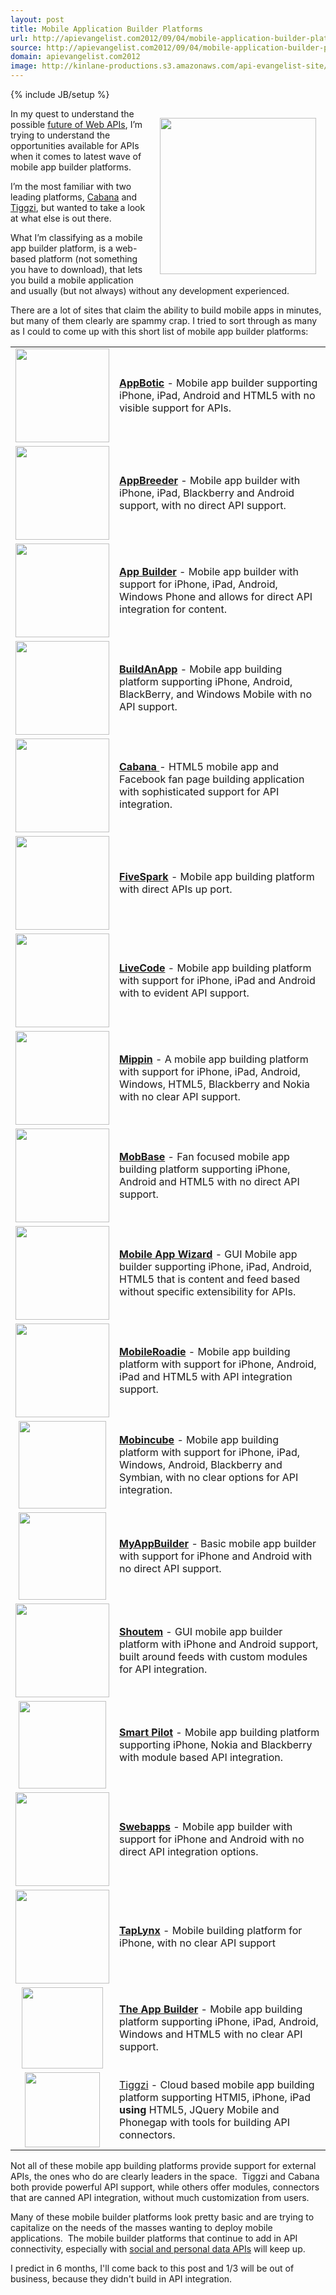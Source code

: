 ```yaml
---
layout: post
title: Mobile Application Builder Platforms
url: http://apievangelist.com2012/09/04/mobile-application-builder-platforms/
source: http://apievangelist.com2012/09/04/mobile-application-builder-platforms/
domain: apievangelist.com2012
image: http://kinlane-productions.s3.amazonaws.com/api-evangelist-site/blog/ipad-iphone-android-mobile.png
---
```

{% include JB/setup %}
<p><img style="padding: 15px;" src="https://s3.amazonaws.com/kinlane-productions/api-evangelist/mobile-builder-platforms/ipad-iphone-android-mobile.png" alt="" width="250" align="right" /></p>
<p>In my quest to understand the possible <a title="future of web APIs" href="http://apievangelist.com/2012/07/27/what-is-the-future-of-web-apis/">future of Web APIs</a>, I&rsquo;m trying to understand the opportunities available for APIs when it comes to latest wave of mobile app builder platforms.</p>
<p>I&rsquo;m the most familiar with two leading platforms, <a title="CabanaApps" href="http://www.cabanaapp.com/">Cabana</a>&nbsp;and <a title="Tiggzi" href="http://www.tiggzi.com">Tiggzi</a>, but wanted to take a look at what else is out there.</p>
<p>What I&rsquo;m classifying as a mobile app builder platform, is a web-based platform (not something you have to download), that lets you build a mobile application and usually (but not always) without any development experienced.</p>
<p>There are a lot of sites that claim the ability to build mobile apps in minutes, but many of them clearly are spammy crap.  I tried to sort through as many as I could to come up with this short list of mobile app builder platforms:</p>
<table cellspacing="5" cellpadding="5" width="95%">
<tbody>
<tr>
<td width="150" align="center"><a href="http://www.appbotic.com/" target="_blank"><img src="https://s3.amazonaws.com/kinlane-productions/api-evangelist/mobile-builder-platforms/appbotic-logo.png" alt="" width="150" /></a></td>
<td><strong><a href="http://www.appbotic.com/" target="_blank">AppBotic</a></strong> - Mobile app builder supporting iPhone, iPad, Android and HTML5 with no visible support for APIs.</td>
</tr>
<tr>
<td width="150" align="center"><a title="AppBreeder" href="http://www.appbreeder.com/" target="_blank"><img src="https://s3.amazonaws.com/kinlane-productions/api-evangelist/mobile-builder-platforms/AppBreeder-logo.png" alt="" width="150" /></a></td>
<td><strong><a title="AppBreeder" href="http://www.appbreeder.com/" target="_blank">AppBreeder</a></strong> - Mobile app builder with iPhone, iPad, Blackberry and Android support, with no direct API support.</td>
</tr>
<tr>
<td width="150" align="center"><a title="App Builder" href="http://www.apps-builder.com/en/home" target="_blank"><img src="https://s3.amazonaws.com/kinlane-productions/api-evangelist/mobile-builder-platforms/Apps-Builder-Logo.png" alt="" width="150" /></a></td>
<td><strong><a title="App Builder" href="http://www.apps-builder.com/en/home" target="_blank">App Builder</a></strong> - Mobile app builder with support for iPhone, iPad, Android, Windows Phone and allows for direct API integration for content.</td>
</tr>
<tr>
<td width="150" align="center"><a title="BuildAnApp" href="http://www.buildanapp.com/" target="_blank"><img src="https://s3.amazonaws.com/kinlane-productions/api-evangelist/mobile-builder-platforms/BuildAnApp-Logo.png" alt="" width="150" /></a></td>
<td><strong><a title="BuildAnApp" href="http://www.buildanapp.com/" target="_blank">BuildAnApp</a></strong> - Mobile app building platform supporting iPhone, Android, BlackBerry, and Windows Mobile with no API support.</td>
</tr>
<tr>
<td width="150" align="center"><a title="Cabana" href="http://www.cabanaapp.com/" target="_blank"><img src="https://s3.amazonaws.com/kinlane-productions/api-evangelist/mobile-builder-platforms/Cabana-Logo.png" alt="" width="150" /></a></td>
<td><strong><a title="Cabana" href="http://www.fivespark.com/" target="_blank"> Cabana </a></strong> - HTML5 mobile app and Facebook fan page building application with sophisticated support for API integration.</td>
</tr>
<tr>
<td width="150" align="center"><a title="FiveSpark" href="http://www.fivespark.com/" target="_blank"><img src="https://s3.amazonaws.com/kinlane-productions/api-evangelist/mobile-builder-platforms/FiveSpark-Logo.png" alt="" width="150" /></a></td>
<td><strong><a title="FiveSpark" href="http://www.fivespark.com/" target="_blank">FiveSpark</a></strong> - Mobile app building platform with direct APIs up port.</td>
</tr>
<tr>
<td width="150" align="center"><a title="LiveCode" href="http://www.runrev.com/products/Overview/" target="_blank"> <img src="https://s3.amazonaws.com/kinlane-productions/api-evangelist/mobile-builder-platforms/RunRev-LiveCode.png" alt="" width="150" /></a></td>
<td><strong><a title="LiveCode" href="http://www.runrev.com/products/Overview/" target="_blank">LiveCode</a></strong> - Mobile app building platform with support for iPhone, iPad and Android with to evident API support.</td>
</tr>
<tr>
<td width="150" align="center"><a title="Mippin" href="http://mippin.com/web/" target="_blank"><img src="https://s3.amazonaws.com/kinlane-productions/api-evangelist/mobile-builder-platforms/Mippin-Logo.png" alt="" width="150" /></a></td>
<td><strong><a title="Mippin" href="http://mippin.com/web/" target="_blank">Mippin</a></strong> - A mobile app building platform with support for iPhone, iPad, Android, Windows, HTML5, Blackberry and Nokia with no clear API support.</td>
</tr>
<tr>
<td width="150" align="center"><a title="MobBase" href="http://www.mobbase.com/" target="_blank"><img src="https://s3.amazonaws.com/kinlane-productions/api-evangelist/mobile-builder-platforms/MobBase-Logo.png" alt="" width="150" /></a></td>
<td><strong><a title="MobBase" href="http://www.mobbase.com/" target="_blank">MobBase</a></strong> - Fan focused mobile app building platform supporting iPhone, Android and HTML5 with no direct API support.</td>
</tr>
<tr>
<td width="150" align="center"><a title="Mobile App Wizard" href="http://www.mobileappwizard.com/" target="_blank"><img src="https://s3.amazonaws.com/kinlane-productions/api-evangelist/mobile-builder-platforms/MobileAppWizard-Logo.png" alt="" width="150" /></a></td>
<td><strong><a title="Mobile App Wizard" href="http://www.mobileappwizard.com/" target="_blank">Mobile App Wizard</a></strong> - GUI Mobile app builder supporting iPhone, iPad, Android, HTML5 that is content and feed based without specific extensibility for APIs.</td>
</tr>
<tr>
<td width="150" align="center"><a title="MobileRoadie" href="http://www.mobileroadie.com/" target="_blank"><img src="https://s3.amazonaws.com/kinlane-productions/api-evangelist/mobile-builder-platforms/Mobile-Roadie-Logo.png" alt="" width="150" /></a></td>
<td><strong><a title="MobileRoadie" href="http://www.mobileroadie.com/" target="_blank">MobileRoadie</a></strong> - Mobile app building platform with support for iPhone, Android, iPad and HTML5 with API integration support.</td>
</tr>
<tr>
<td width="150" align="center"><a title="Mobincube" href="http://www.mobincube.com/" target="_blank"><img src="https://s3.amazonaws.com/kinlane-productions/api-evangelist/mobile-builder-platforms/Mobincube-Logo.png" alt="" width="140" /></a></td>
<td><strong><a title="Mobincube" href="http://www.mobincube.com/" target="_blank">Mobincube</a></strong> - Mobile app building platform with support for iPhone, iPad, Windows, Android, Blackberry and Symbian, with no clear options for API integration.</td>
</tr>
<tr>
<td width="150" align="center"><a title="MyAppBuilder" href="http://myappbuilder.com/" target="_blank"><img src="https://s3.amazonaws.com/kinlane-productions/api-evangelist/mobile-builder-platforms/MyAppBuilder-Logo.png" alt="" width="140" /></a></td>
<td><strong><a title="MyAppBuilder" href="http://myappbuilder.com/" target="_blank">MyAppBuilder</a></strong> - Basic mobile app builder with support for iPhone and Android with no direct API support.</td>
</tr>
<tr>
<td width="150" align="center"><a title="Shoutem" href="http://www.shoutem.com" target="_blank"><img src="https://s3.amazonaws.com/kinlane-productions/api-evangelist/mobile-builder-platforms/ShoutEm-Logo.png" alt="" width="150" /></a></td>
<td><strong><a title="Shoutem" href="http://www.shoutem.com" target="_blank">Shoutem</a></strong> - GUI mobile app builder platform with iPhone and Android support, built around feeds with custom modules for API integration.</td>
</tr>
<tr>
<td width="150" align="center"><a title="Smart Pilot" href="http://www.thesmartpilot.com/" target="_blank"><img src="https://s3.amazonaws.com/kinlane-productions/api-evangelist/mobile-builder-platforms/Smart-Pilot-Logo.png" alt="" width="140" /></a></td>
<td><strong><a title="Smart Pilot" href="http://www.thesmartpilot.com/" target="_blank">Smart Pilot</a></strong> - Mobile app building platform supporting iPhone, Nokia and Blackberry with module based API integration.</td>
</tr>
<tr>
<td width="150" align="center"><a title="Swebapps" href="http://www.swebapps.com/" target="_blank"><img src="https://s3.amazonaws.com/kinlane-productions/api-evangelist/mobile-builder-platforms/swebapps-logo.png" alt="" width="150" /></a></td>
<td><strong><a title="Swebapps" href="http://www.swebapps.com/" target="_blank">Swebapps</a></strong> - Mobile app builder with support for iPhone and Android with no direct API integration options.</td>
</tr>
<tr>
<td width="150" align="center"><a href="http://www.taplynx.com" target="_blank"><img src="https://s3.amazonaws.com/kinlane-productions/api-evangelist/mobile-builder-platforms/Taplynx-Logo.png" alt="" width="150" /></a></td>
<td><strong><a title="TapLynx" href="http://www.taplynx.com" target="_blank">TapLynx</a></strong> - Mobile building platform for iPhone, with no clear API support</td>
</tr>
<tr>
<td width="150" align="center"><a title="The App Builder" href="http://www.theappbuilder.com/" target="_blank"><img src="https://s3.amazonaws.com/kinlane-productions/api-evangelist/mobile-builder-platforms/TheAppBuilder-Logo.png" alt="" width="130" /></a></td>
<td><strong><a title="The App Builder" href="http://www.theappbuilder.com/" target="_blank">The App Builder</a></strong> - Mobile app building platform supporting iPhone, iPad, Android, Windows and HTML5 with no clear API support.</td>
</tr>
<tr>
<td width="150" align="center"><a title="Tiggzi" href="http://tiggzi.com/" target="_blank"><img src="https://s3.amazonaws.com/kinlane-productions/api-evangelist/mobile-builder-platforms/tiggzi-logo.png" alt="" width="120" /></a></td>
<td><a title="Tiggzi" href="http://tiggzi.com/" target="_blank">Tiggzi</a> - Cloud based mobile app building platform supporting HTMl5, iPhone, iPad <strong>using</strong> HTML5, JQuery Mobile and Phonegap with tools for building API connectors.</td>
</tr>
</tbody>
</table>
<p>Not all of these mobile app building platforms provide support for external APIs, the ones who do are clearly leaders in the space. &nbsp;Tiggzi and Cabana both provide powerful API support, while others offer modules, connectors that are canned API integration, without much customization from users. &nbsp;</p>
<p>Many of these mobile builder platforms look pretty basic and are trying to capitalize on the needs of the masses wanting to deploy mobile applications. &nbsp;The mobile builder platforms that continue to add in API connectivity, especially with <a title="social and personal data APIs" href="http://www.singly.com">social and personal data APIs</a> will keep up.</p>
<p>I predict in 6 months, I'll come back to this post and 1/3 will be out of business, because they didn't build in API integration.</p>
